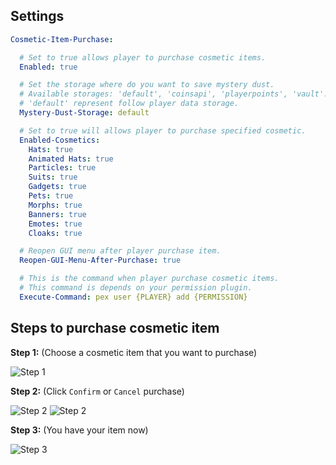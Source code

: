 
## Settings
```yaml
Cosmetic-Item-Purchase:

  # Set to true allows player to purchase cosmetic items.
  Enabled: true

  # Set the storage where do you want to save mystery dust.
  # Available storages: 'default', 'coinsapi', 'playerpoints', 'vault'.
  # 'default' represent follow player data storage.
  Mystery-Dust-Storage: default

  # Set to true will allows player to purchase specified cosmetic.
  Enabled-Cosmetics:
    Hats: true
    Animated Hats: true
    Particles: true
    Suits: true
    Gadgets: true
    Pets: true
    Morphs: true
    Banners: true
    Emotes: true
    Cloaks: true

  # Reopen GUI menu after player purchase item.
  Reopen-GUI-Menu-After-Purchase: true

  # This is the command when player purchase cosmetic items.
  # This command is depends on your permission plugin.
  Execute-Command: pex user {PLAYER} add {PERMISSION}
```

## Steps to purchase cosmetic item

**Step 1:** (Choose a cosmetic item that you want to purchase)

![Step 1](https://i.imgur.com/dYtJb65.png)


**Step 2:** (Click `Confirm` or `Cancel` purchase)

![Step 2](https://imgur.com/222pTtY.png)
![Step 2](https://imgur.com/gFngP8l.png)


**Step 3:** (You have your item now)

![Step 3](https://imgur.com/D7YlFT1.png)